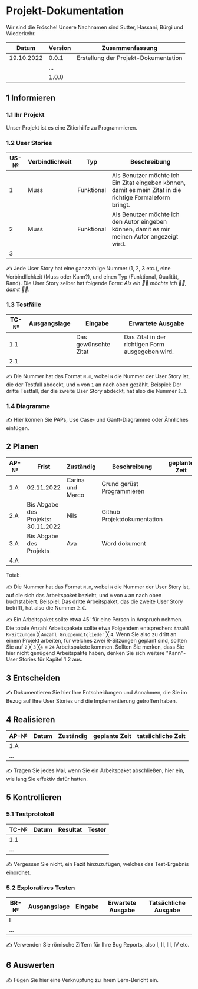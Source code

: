 # Projekt-Dokumentation

Wir sind die Frösche! Unsere Nachnamen sind Sutter, Hassani, Bürgi und Wiederkehr.

| Datum | Version | Zusammenfassung                                              |
| ---------- | ------- | ------------------------------------------------------- |
| 19.10.2022 | 0.0.1   | Erstellung der Projekt-Dokumentation                    |
|       | ...     |                                                              |
|       | 1.0.0   |                                                              |

## 1 Informieren

### 1.1 Ihr Projekt

Unser Projekt ist es eine Zitierhilfe zu Programmieren.

### 1.2 User Stories

| US-№ | Verbindlichkeit | Typ            | Beschreibung                                                                                             |
| ---- | --------------- | -------------- | -------------------------------------------------------------------------------------------------------- |
| 1    | Muss            | Funktional     |Als Benutzer möchte ich Ein Zitat eingeben können, damit es mein Zitat in die richtige Formaleform bringt.|
| 2    | Muss            | Funktional     |Als Benutzer möchte ich den Autor eingeben können, damit es mir meinen Autor angezeigt wird.              |
| 3    |                 |                |                                                                                                          |               
✍️ Jede User Story hat eine ganzzahlige Nummer (1, 2, 3 etc.), eine Verbindlichkeit (Muss oder Kann?), und einen Typ (Funktional, Qualität, Rand). Die User Story selber hat folgende Form: *Als ein 🤷‍♂️ möchte ich 🤷‍♂️, damit 🤷‍♂️*.

### 1.3 Testfälle

| TC-№ | Ausgangslage | Eingabe               | Erwartete Ausgabe                              |
| ---- | ------------ | --------------------- | ---------------------------------------------- |
| 1.1  |              | Das gewünschte Zitat  |Das Zitat in der richtigen Form ausgegeben wird.|
| 2.1  |              |                       |                   |

✍️ Die Nummer hat das Format `N.m`, wobei `N` die Nummer der User Story ist, die der Testfall abdeckt, und `m` von `1` an nach oben gezählt. Beispiel: Der dritte Testfall, der die zweite User Story abdeckt, hat also die Nummer `2.3`.

### 1.4 Diagramme

✍️ Hier können Sie PAPs, Use Case- und Gantt-Diagramme oder Ähnliches einfügen.

## 2 Planen

| AP-№ | Frist                               | Zuständig          | Beschreibung                 | geplante Zeit |
| ---- | ----------------------------------- | ------------------ | ---------------------------- | ------------- |
| 1.A  | 02.11.2022                          | Carina und Marco   | Grund gerüst Programmieren   |               |
| 2.A  | Bis Abgabe des Projekts: 30.11.2022 | Nils               | Github Projektdokumentation  |               |
| 3.A  | Bis Abgabe des Projekts             | Ava                | Word dokument                |               |
| 4.A  |       |           |              |               |

Total: 

✍️ Die Nummer hat das Format `N.m`, wobei `N` die Nummer der User Story ist, auf die sich das Arbeitspaket bezieht, und `m` von `A` an nach oben buchstabiert. Beispiel: Das dritte Arbeitspaket, das die zweite User Story betrifft, hat also die Nummer `2.C`.

✍️ Ein Arbeitspaket sollte etwa 45' für eine Person in Anspruch nehmen. Die totale Anzahl Arbeitspakete sollte etwa Folgendem entsprechen: `Anzahl R-Sitzungen` ╳ `Anzahl Gruppenmitglieder` ╳ `4`. Wenn Sie also zu dritt an einem Projekt arbeiten, für welches zwei R-Sitzungen geplant sind, sollten Sie auf `2` ╳ `3` ╳`4` = `24` Arbeitspakete kommen. Sollten Sie merken, dass Sie hier nicht genügend Arbeitspakte haben, denken Sie sich weitere "Kann"-User Stories für Kapitel 1.2 aus.

## 3 Entscheiden

✍️ Dokumentieren Sie hier Ihre Entscheidungen und Annahmen, die Sie im Bezug auf Ihre User Stories und die Implementierung getroffen haben.

## 4 Realisieren

| AP-№ | Datum | Zuständig | geplante Zeit | tatsächliche Zeit |
| ---- | ----- | --------- | ------------- | ----------------- |
| 1.A  |       |           |               |                   |
| ...  |       |           |               |                   |

✍️ Tragen Sie jedes Mal, wenn Sie ein Arbeitspaket abschließen, hier ein, wie lang Sie effektiv dafür hatten.

## 5 Kontrollieren

### 5.1 Testprotokoll

| TC-№ | Datum | Resultat | Tester |
| ---- | ----- | -------- | ------ |
| 1.1  |       |          |        |
| ...  |       |          |        |

✍️ Vergessen Sie nicht, ein Fazit hinzuzufügen, welches das Test-Ergebnis einordnet.

### 5.2 Exploratives Testen

| BR-№ | Ausgangslage | Eingabe | Erwartete Ausgabe | Tatsächliche Ausgabe |
| ---- | ------------ | ------- | ----------------- | -------------------- |
| I    |              |         |                   |                      |
| ...  |              |         |                   |                      |

✍️ Verwenden Sie römische Ziffern für Ihre Bug Reports, also I, II, III, IV etc.

## 6 Auswerten

✍️ Fügen Sie hier eine Verknüpfung zu Ihrem Lern-Bericht ein.
